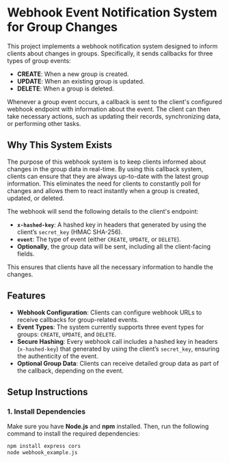 # Webhook Event Notification System for Group Changes

This project implements a webhook notification system designed to inform clients about changes in groups. Specifically, it sends callbacks for three types of group events:

- **CREATE**: When a new group is created.
- **UPDATE**: When an existing group is updated.
- **DELETE**: When a group is deleted.

Whenever a group event occurs, a callback is sent to the client's configured webhook endpoint with information about the event. The client can then take necessary actions, such as updating their records, synchronizing data, or performing other tasks.

## Why This System Exists

The purpose of this webhook system is to keep clients informed about changes in the group data in real-time. By using this callback system, clients can ensure that they are always up-to-date with the latest group information. This eliminates the need for clients to constantly poll for changes and allows them to react instantly when a group is created, updated, or deleted.

The webhook will send the following details to the client's endpoint:

- **`x-hashed-key`**: A hashed key in headers that generated by using the client’s `secret_key` (HMAC SHA-256).
- **`event`**: The type of event (either `CREATE`, `UPDATE`, or `DELETE`).
- **Optionally**, the group data will be sent, including all the client-facing fields.

This ensures that clients have all the necessary information to handle the changes.

## Features

- **Webhook Configuration**: Clients can configure webhook URLs to receive callbacks for group-related events.
- **Event Types**: The system currently supports three event types for groups: `CREATE`, `UPDATE`, and `DELETE`.
- **Secure Hashing**: Every webhook call includes a hashed key in headers (`x-hashed-key`) that generated by using the client’s `secret_key`, ensuring the authenticity of the event.
- **Optional Group Data**: Clients can receive detailed group data as part of the callback, depending on the event.

## Setup Instructions

### 1. Install Dependencies

Make sure you have **Node.js** and **npm** installed. Then, run the following command to install the required dependencies:

```bash
npm install express cors
node webhook_example.js
